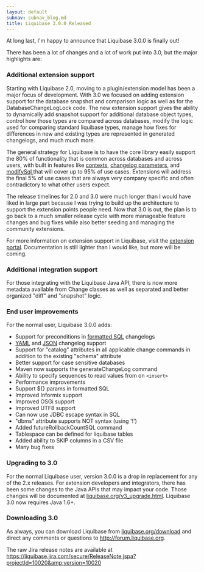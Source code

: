 ```yaml
---
layout: default
subnav: subnav_blog.md
title: Liquibase 3.0.0 Released
---
```



At long last, I'm happy to announce that Liquibase 3.0.0 is finally out!


There has been a lot of changes and a lot of work put into 3.0, but the major highlights are:


### Additional extension support


Starting with Liquibase 2.0, moving to a plugin/extension model has been a major focus of development. With 3.0 we focused on adding extension support for the database snapshot and comparison logic as well as for the DatabaseChangeLogLock code. The new extension support gives the ability to dynamically add snapshot support for additional database object types, control how those types are compared across databases, modify the logic used for comparing standard liquibase types, manage how fixes for differences in new and existing types are represented in generated changelogs, and much much more.


The general strategy for Liquibase is to have the core library easily support the 80% of functionality that is common across databases and across users, with built in features like <a href="http://www.liquibase.org/documentation/contexts.html">contexts</a>, <a href="http://www.liquibase.org/documentation/changelog_parameters.html">changelog parameters</a>, and <a href="http://www.liquibase.org/documentation/modify_sql.html">modifySql </a>that will cover up to 95% of use cases. Extensions will address the final 5% of use cases that are always very company specific and often contradictory to what other users expect.


The release timelines for 2.0 and 3.0 were much longer than I would have liked in large part because I was trying to build up the architecture to support the extension points people need. Now that 3.0 is out, the plan is to go back to a much smaller release cycle with more manageable feature changes and bug fixes while also better seeding and managing the community extensions.


For more information on extension support in Liquibase, visit the <a href="http://liquibase.org/extensions">extension portal</a>. Documentation is still lighter than I would like, but more will be coming.


### Additional integration support


For those integrating with the Liquibase Java API, there is now more metadata available from Change classes as well as separated and better organized "diff" and "snapshot" logic.


### End user improvements


For the normal user, Liquibase 3.0.0 adds:


- Support for preconditions in <a href="http://www.liquibase.org/documentation/sql_format.html">formatted SQL</a> changelogs
- <a href="http://www.liquibase.org/documentation/yaml_format.html">YAML</a> and <a href="http://www.liquibase.org/documentation/json_format.html">JSON</a> changelog support
- Support for "catalog" attributes in all applicable change commands  in addition to the existing "schema" attribute
- Better support for case sensitive databases
- Maven now supports the generateChangeLog command
- Ability to specify sequences to read values from on `<insert>`
- Performance improvements
- Support ${} params in formatted SQL
- Improved Informix support
- Improved OSGi support
- Improved UTF8 support
- Can now use JDBC escape syntax in SQL
- "dbms" attribute supports NOT syntax (using '!')
- Added futureRollbackCountSQL command
- Tablespace can be defined for liquibase tables
- Added ability to SKIP columns in a CSV file
- Many bug fixes


### Upgrading to 3.0



For the normal Liquibase user, version 3.0.0 is a drop in replacement for any of the 2.x releases. For extension developers and integrators, there has been some changes to the Java APIs that may impact your code. Those changes will be documented at <a href="http://liquibase.org/v3_upgrade.html">liquibase.org/v3_upgrade.html</a>. Liquibase 3.0 now requires Java 1.6+.


### Downloading 3.0

As always, you can download Liquibase from <a href="http://liquibase.org/download">liquibase.org/download</a> and direct any comments or questions to <a href="http://web.archive.org/web/20130316021822/http://forum.liquibase.org/">http://forum.liquibase.org</a>.


The raw Jira release notes are available at <a href="https://liquibase.jira.com/secure/ReleaseNote.jspa?projectId=10020&amp;version=10020">https://liquibase.jira.com/secure/ReleaseNote.jspa?projectId=10020&amp;version=10020</a>
